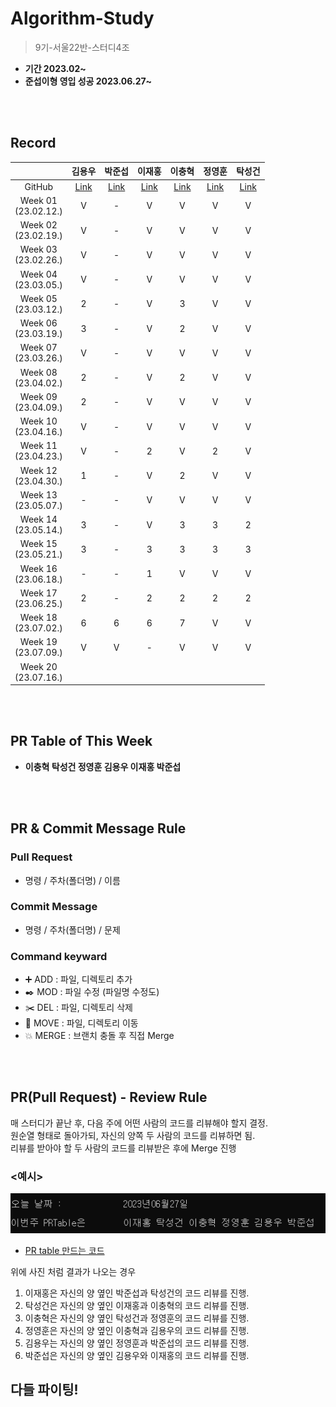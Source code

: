 # Algorithm-Study
> 9기-서울22반-스터디4조
- **기간 2023.02~**
- **준섭이형 영입 성공 2023.06.27~**

<br></br>

## Record
|  | 김용우 | 박준섭 | 이재홍 | 이충혁 | 정영훈 | 탁성건 |
| :---: | :---: | :---: | :---: | :---: | :---: | :---: |
| GitHub | [Link](https://github.com/soybean33) | [Link](https://github.com/zooonsp) | [Link](https://github.com/h78749891) | [Link](https://github.com/chyuk98) | [Link](https://github.com/ChocoBreeze) | [Link](https://github.com/profornnan) |
| Week 01</br>(23.02.12.) | V | - | V | V | V | V |
| Week 02</br>(23.02.19.) | V | - | V | V | V | V |
| Week 03</br>(23.02.26.) | V | - | V | V | V | V |
| Week 04</br>(23.03.05.) | V | - | V | V | V | V |
| Week 05</br>(23.03.12.) | 2 | - | V | 3 | V | V |
| Week 06</br>(23.03.19.) | 3 | - | V | 2 | V | V |
| Week 07</br>(23.03.26.) | V | - | V | V | V | V |
| Week 08</br>(23.04.02.) | 2 | - | V | 2 | V | V |
| Week 09</br>(23.04.09.) | 2 | - | V | V | V | V |
| Week 10</br>(23.04.16.) | V | - | V | V | V | V |
| Week 11</br>(23.04.23.) | V | - | 2 | V | 2 | V |
| Week 12</br>(23.04.30.) | 1 | - | V | 2 | V | V |
| Week 13</br>(23.05.07.) | - | - | V | V | V | V |
| Week 14</br>(23.05.14.) | 3 | - | V | 3 | 3 | 2 |
| Week 15</br>(23.05.21.) | 3 | - | 3 | 3 | 3 | 3 |
| Week 16</br>(23.06.18.) | - | - | 1 | V | V | V |
| Week 17</br>(23.06.25.) | 2 | - | 2 | 2 | 2 | 2 |
| Week 18</br>(23.07.02.) | 6 | 6 | 6 | 7 | V | V |
| Week 19</br>(23.07.09.) | V | V | - | V | V | V |
| Week 20</br>(23.07.16.) |  |  |  |  |  |  |

<br></br>

## PR Table of This Week
- **이충혁 탁성건 정영훈 김용우 이재홍 박준섭**

<br></br>

## PR & Commit Message Rule

### Pull Request
- 명령 / 주차(폴더명) / 이름

### Commit Message
- 명령 / 주차(폴더명) / 문제

### Command keyward
- :heavy_plus_sign: ADD : 파일, 디렉토리 추가
- :black_nib: MOD : 파일 수정 (파일명 수정도)
- :scissors: DEL : 파일, 디렉토리 삭제
- :open_file_folder: MOVE : 파일, 디렉토리 이동
- :boom: MERGE : 브랜치 충돌 후 직접 Merge

<br></br>

## PR(Pull Request) - Review Rule
매 스터디가 끝난 후, 다음 주에 어떤 사람의 코드를 리뷰해야 할지 결정. </br>
원순열 형태로 돌아가되, 자신의 양쪽 두 사람의 코드를 리뷰하면 됨. </br>
리뷰를 받아야 할 두 사람의 코드를 리뷰받은 후에 Merge 진행 </br>

### <예시>
![pic](./misc/%EC%98%88%EC%8B%9C%20PRtable.png)
- [PR table 만드는 코드](./misc/Making_PRtable.cpp)

위에 사진 처럼 결과가 나오는 경우 </br>
1. 이재홍은 자신의 양 옆인 박준섭과 탁성건의 코드 리뷰를 진행. </br>
2. 탁성건은 자신의 양 옆인 이재홍과 이충혁의 코드 리뷰를 진행. </br>
3. 이충혁은 자신의 양 옆인 탁성건과 정영훈의 코드 리뷰를 진행. </br>
4. 정영훈은 자신의 양 옆인 이충혁과 김용우의 코드 리뷰를 진행. </br>
5. 김용우는 자신의 양 옆인 정영훈과 박준섭의 코드 리뷰를 진행. </br>
6. 박준섭은 자신의 양 옆인 김용우와 이재홍의 코드 리뷰를 진행. </br>


## 다들 파이팅!

